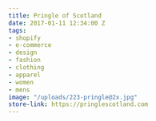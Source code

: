 ```yaml
---
title: Pringle of Scotland
date: 2017-01-11 12:34:00 Z
tags:
- shopify
- e-commerce
- design
- fashion
- clothing
- apparel
- women
- mens
image: "/uploads/223-pringle@2x.jpg"
store-link: https://pringlescotland.com
---
```


